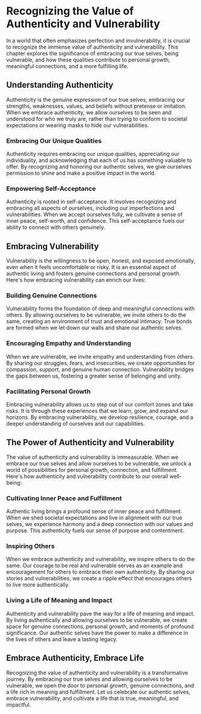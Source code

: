 Recognizing the Value of Authenticity and Vulnerability
================================================================

In a world that often emphasizes perfection and invulnerability, it is crucial to recognize the immense value of authenticity and vulnerability. This chapter explores the significance of embracing our true selves, being vulnerable, and how these qualities contribute to personal growth, meaningful connections, and a more fulfilling life.

Understanding Authenticity
--------------------------

Authenticity is the genuine expression of our true selves, embracing our strengths, weaknesses, values, and beliefs without pretense or imitation. When we embrace authenticity, we allow ourselves to be seen and understood for who we truly are, rather than trying to conform to societal expectations or wearing masks to hide our vulnerabilities.

### Embracing Our Unique Qualities

Authenticity requires embracing our unique qualities, appreciating our individuality, and acknowledging that each of us has something valuable to offer. By recognizing and honoring our authentic selves, we give ourselves permission to shine and make a positive impact in the world.

### Empowering Self-Acceptance

Authenticity is rooted in self-acceptance. It involves recognizing and embracing all aspects of ourselves, including our imperfections and vulnerabilities. When we accept ourselves fully, we cultivate a sense of inner peace, self-worth, and confidence. This self-acceptance fuels our ability to connect with others genuinely.

Embracing Vulnerability
-----------------------

Vulnerability is the willingness to be open, honest, and exposed emotionally, even when it feels uncomfortable or risky. It is an essential aspect of authentic living and fosters genuine connections and personal growth. Here's how embracing vulnerability can enrich our lives:

### Building Genuine Connections

Vulnerability forms the foundation of deep and meaningful connections with others. By allowing ourselves to be vulnerable, we invite others to do the same, creating an environment of trust and emotional intimacy. True bonds are formed when we let down our walls and share our authentic selves.

### Encouraging Empathy and Understanding

When we are vulnerable, we invite empathy and understanding from others. By sharing our struggles, fears, and insecurities, we create opportunities for compassion, support, and genuine human connection. Vulnerability bridges the gaps between us, fostering a greater sense of belonging and unity.

### Facilitating Personal Growth

Embracing vulnerability allows us to step out of our comfort zones and take risks. It is through these experiences that we learn, grow, and expand our horizons. By embracing vulnerability, we develop resilience, courage, and a deeper understanding of ourselves and our capabilities.

The Power of Authenticity and Vulnerability
-------------------------------------------

The value of authenticity and vulnerability is immeasurable. When we embrace our true selves and allow ourselves to be vulnerable, we unlock a world of possibilities for personal growth, connection, and fulfillment. Here's how authenticity and vulnerability contribute to our overall well-being:

### Cultivating Inner Peace and Fulfillment

Authentic living brings a profound sense of inner peace and fulfillment. When we shed societal expectations and live in alignment with our true selves, we experience harmony and a deep connection with our values and purpose. This authenticity fuels our sense of purpose and contentment.

### Inspiring Others

When we embrace authenticity and vulnerability, we inspire others to do the same. Our courage to be real and vulnerable serves as an example and encouragement for others to embrace their own authenticity. By sharing our stories and vulnerabilities, we create a ripple effect that encourages others to live more authentically.

### Living a Life of Meaning and Impact

Authenticity and vulnerability pave the way for a life of meaning and impact. By living authentically and allowing ourselves to be vulnerable, we create space for genuine connections, personal growth, and moments of profound significance. Our authentic selves have the power to make a difference in the lives of others and leave a lasting legacy.

Embrace Authenticity, Embrace Life
----------------------------------

Recognizing the value of authenticity and vulnerability is a transformative journey. By embracing our true selves and allowing ourselves to be vulnerable, we open the door to personal growth, genuine connections, and a life rich in meaning and fulfillment. Let us celebrate our authentic selves, embrace vulnerability, and cultivate a life that is true, meaningful, and impactful.
